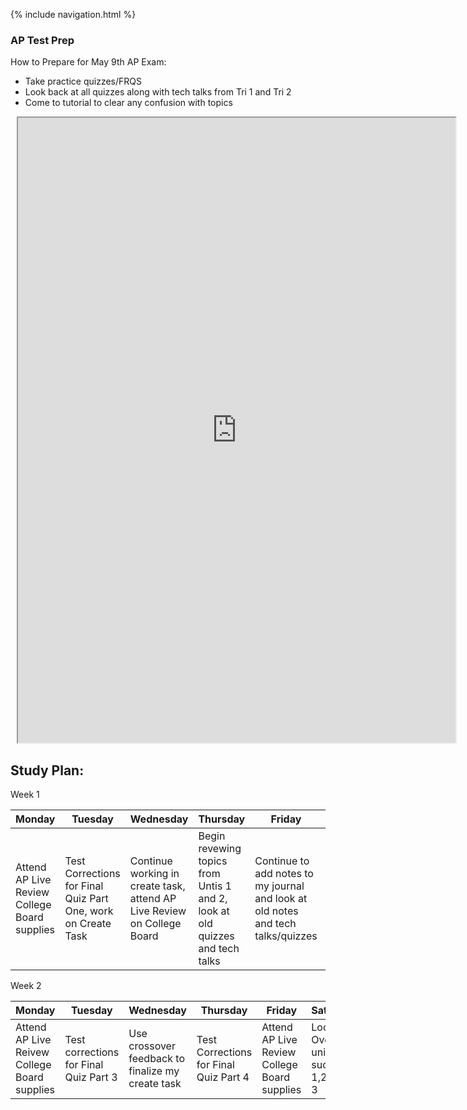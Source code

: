 {% include navigation.html %}
### AP Test Prep

How to Prepare for May 9th AP Exam: 
- Take practice quizzes/FRQS
- Look back at all quizzes along with tech talks from Tri 1 and Tri 2
- Come to tutorial to clear any confusion with topics 

<div class="row justify-content-center" style="margin: 2%;">
    <iframe height="1000px" width="700px" src="https://docs.google.com/document/d/1L2Llf_Dql2dJ8PDwaouIHWfhdzaKYJHZEVnp95aUQzE/edit?usp=sharing?lite=true"></iframe>
</div>

## Study Plan:

Week 1

| Monday | Tuesday | Wednesday | Thursday | Friday | Saturday | Sunday |
| -------- | -------- | ------------ | --------- | ------ | --------- | ------- |
| Attend AP Live Review College Board supplies | Test Corrections for Final Quiz Part One, work on Create Task | Continue working in create task, attend AP Live Review on College Board | Begin revewing topics from Untis 1 and 2, look at old quizzes and tech talks | Continue to add notes to my journal and look at old notes and tech talks/quizzes | Finish working on Create Task | Finalize create task and send to Mr.M |

Week 2 

| Monday | Tuesday | Wednesday | Thursday | Friday | Saturday | Sunday |
| -------- | -------- | ------------ | --------- | ------ | --------- | ------- |
| Attend AP Live Reivew College Board supplies | Test corrections for Final Quiz Part 3 | Use crossover feedback to finalize my create task | Test Corrections for Final Quiz Part 4 | Attend AP Live Review College Board supplies | Look Over old units such as 1,2 and 3 | Continue to look at tech talks, journal notes, and quizzes on collegeboard|
